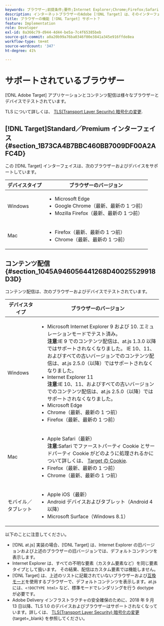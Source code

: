 ```yaml
---
keywords: ブラウザー;前提条件;要件;Internet Explorer;Chrome;Firefox;Safari;Android;Surface
description: インターネットブラウザーのAdobe [!DNL Target] は、そのインターフェイスとコンテンツ配信をサポートしています。
title: ブラウザーの機能 [!DNL Target] サポート？
feature: Implementation
role: Developer
exl-id: 8a366c79-d944-4d44-be5a-7c4f65385beb
source-git-commit: a0a20b99a76ba0346f00e3841a345e916ffde8ea
workflow-type: tm+mt
source-wordcount: '347'
ht-degree: 41%

---
```


# サポートされているブラウザー

[!DNL Adobe Target] アプリケーションとコンテンツ配信は様々なブラウザーとデバイスでテストされています。

TLS について詳しくは、 [TLS(Transport Layer Security) 暗号化の変更](https://developer.adobe.com/target/before-implement/tls-transport-layer-security-encryption/).

## [!DNL Target]Standard／Premium インターフェイス {#section_1B73CA4B7BBC460BB7009DF00A2AFC4D}

この [!DNL Target] インターフェイスは、次のブラウザーおよびデバイスをサポートしています。

| デバイスタイプ | ブラウザーのバージョン |
|--- |--- |
| Windows | <ul><li>Microsoft Edge</li><li>Google Chrome（最新、最新の 1 つ前）</li><li>Mozilla Firefox（最新、最新の 1 つ前）</li></ul> |
| Mac | <ul><li>Firefox（最新、最新の 1 つ前）</li><li>Chrome（最新、最新の 1 つ前）</li></ul> |

## コンテンツ配信 {#section_1045A946056441268D40025529918D3D}

コンテンツ配信は、次のブラウザーおよびデバイスでテストされています。

| デバイスタイプ | ブラウザーのバージョン |
|--- |--- |
| Windows | <ul><li>Microsoft Internet Explorer 9 および 10. エミュレーションモードでテスト済み。<br>**注意**:IE 9 でのコンテンツ配信は、at.js 1.3.0 以降ではサポートされなくなりました。 IE 10、11、およびすべての古いバージョンでのコンテンツ配信は、at.js 2.5.0（以降）ではサポートされなくなりました。</li><li>Internet Explorer 11 <br>**注意**:IE 10、11、およびすべての古いバージョンでのコンテンツ配信は、at.js 2.5.0（以降）ではサポートされなくなりました。</li><li>Microsoft Edge</li><li>Chrome（最新、最新の 1 つ前）</li><li>Firefox（最新、最新の 1 つ前）</li></ul> |
| Mac | <ul><li>Apple Safari（最新）<br>**注意**:Safari でファーストパーティ Cookie とサードパーティ Cookie がどのように処理されるかについて詳しくは、 [Target の Cookie](https://developer.adobe.com/target/before-implement/privacy/cookie-behavior/).</li><li>Firefox（最新、最新の 1 つ前）</li><li>Chrome（最新、最新の 1 つ前）</li></ul> |
| モバイル／タブレット | <ul><li>Apple iOS（最新）</li><li>Android デバイスおよびタブレット（Android 4 以降）</li><li>Microsoft Surface（Windows 8.1）</li></ul> |

以下のことに注意してください。

* [!DNL at.js] 実装の場合、[!DNL Target] は、Internet Explorer の旧バージョンおよび上述のブラウザーの旧バージョンでは、デフォルトコンテンツを表示します。
* Internet Explorer は、すべての不明な要素（カスタム要素など）を同じ要素タイプとして扱います。 その結果、配信はカスタム要素では機能しません。
* [!DNL Target] は、上述のリストに記載されていないブラウザーおよび[互換モード](https://en.wikipedia.org/wiki/Quirks_mode)を使用するブラウザーで、デフォルトコンテンツを表示します。at.js には、`<!DOCTYPE html>` など、標準モードでレンダリングを行う doctype が必要です。
* Adobe Delivery インフラストラクチャの安全確保のために、2018 年 9 月 13 日以降、TLS 1.0 のデバイスおよびブラウザーはサポートされなくなっています。詳しくは、 [TLS(Transport Layer Security) 暗号化の変更](https://developer.adobe.com/target/before-implement/tls-transport-layer-security-encryption/){target=_blank} を参照してください。
